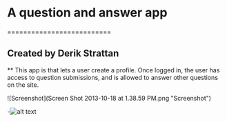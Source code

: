 # A question and answer app
==========================

## Created by Derik Strattan

** This app is that lets a user create a profile. Once logged in, the user has access to question submissions, and is allowed to answer other questions on the site.

![Screenshot](Screen Shot 2013-10-18 at 1.38.59 PM.png "Screenshot")

-![alt text](http://images.dailydawdle.com/what-the-f.gif "What the hell cat")
